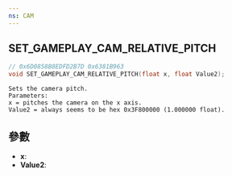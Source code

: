 ```yaml
---
ns: CAM
---
```

## SET_GAMEPLAY_CAM_RELATIVE_PITCH

```c
// 0x6D0858B8EDFD2B7D 0x6381B963
void SET_GAMEPLAY_CAM_RELATIVE_PITCH(float x, float Value2);
```

```
Sets the camera pitch.  
Parameters:  
x = pitches the camera on the x axis.  
Value2 = always seems to be hex 0x3F800000 (1.000000 float).  
```

## 參數
* **x**: 
* **Value2**: 

